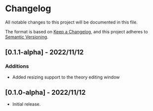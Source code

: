 # Changelog

All notable changes to this project will be documented in this file.

The format is based on [Keep a Changelog](https://keepachangelog.com/en/1.0.0/),
and this project adheres to [Semantic Versioning](https://semver.org/spec/v2.0.0.html).

## [0.1.1-alpha] - 2022/11/12

### Additions

* Added resizing support to the theory editing window

## [0.1.0-alpha] - 2022/11/12

* Initial release.